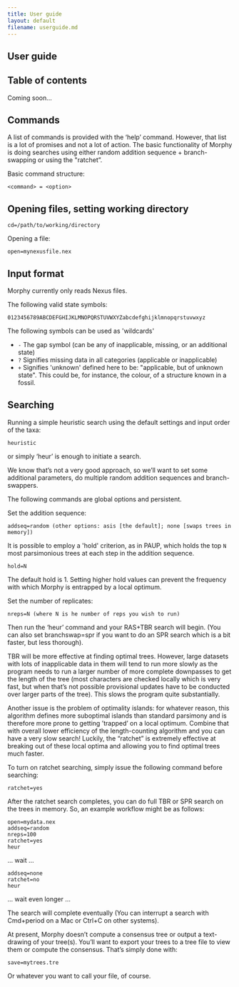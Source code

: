 ```yaml
---
title: User guide
layout: default
filename: userguide.md
---
```


## User guide

## Table of contents

Coming soon...

## Commands

A list of commands is provided with the ‘help’ command. However, that list is a lot of promises and not a lot of action. The basic functionality of Morphy is doing searches using either random addition sequence + branch-swapping or using the "ratchet”.

Basic command structure:

	<command> = <option>

## Opening files, setting working directory 

	cd=/path/to/working/directory

Opening a file:

	open=mynexusfile.nex

## Input format

Morphy currently only reads Nexus files.

The following valid state symbols:

	0123456789ABCDEFGHIJKLMNOPQRSTUVWXYZabcdefghijklmnopqrstuvwxyz

The following symbols can be used as 'wildcards' 

* `-` The gap symbol (can be any of inapplicable, missing, or an additional state)
* `?` Signifies missing data in all categories (applicable or inapplicable)
* `+` Signifies 'unknown' defined here to be: "applicable, but of unknown state". This could be, for instance, the colour, of a structure known in a fossil.

## Searching
Running a simple heuristic search using the default settings and input order of the taxa:

	heuristic

or simply ‘heur’ is enough to initiate a search.

We know that’s not a very good approach, so we’ll want to set some additional parameters, do multiple random addition sequences and branch-swappers.

The following commands are global options and persistent.

Set the addition sequence:

	addseq=random (other options: asis [the default]; none [swaps trees in memory])

It is possible to employ a 'hold' criterion, as in PAUP, which holds the top `N` most parsimonious trees at each step in the addition sequence. 

	hold=N

The default hold is 1. Setting higher hold values can prevent the frequency with which Morphy is entrapped by a local optimum.

Set the number of replicates:

	nreps=N (where N is he number of reps you wish to run)

Then run the ‘heur’ command and your RAS+TBR search will begin. (You can also set branchswap=spr if you want to do an SPR search which is a bit faster, but less thorough).

TBR will be more effective at finding optimal trees. 
However, large datasets with lots of inapplicable data in them will tend to run more slowly as the program needs to run a larger number of more complete downpasses to get the length of the tree (most characters are checked locally which is very fast, but when that’s not possible provisional updates have to be conducted over larger parts of the tree). 
This slows the program quite substantially.

Another issue is the problem of optimality islands: for whatever reason, this algorithm defines more suboptimal islands than standard parsimony and is therefore more prone to getting ’trapped’ on a local optimum. Combine that with overall lower efficiency of the length-counting algorithm and you can have a very slow search! Luckily, the “ratchet” is extremely effective at breaking out of these local optima and allowing you to find optimal trees much faster.

To turn on ratchet searching, simply issue the following command before searching:

	ratchet=yes

After the ratchet search completes, you can do full TBR or SPR search on the trees in memory. So, an example workflow might be as follows:

	open=mydata.nex
	addseq=random
	nreps=100
	ratchet=yes
	heur

… wait …

	addseq=none
	ratchet=no
	heur

… wait even longer …

The search will complete eventually (You can interrupt a search with Cmd+period on a Mac or Ctrl+C on other systems).

At present, Morphy doesn’t compute a consensus tree or output a text-drawing of your tree(s). You’ll want to export your trees to a tree file to view them or compute the consensus.
That’s simply done with:

	save=mytrees.tre 

Or whatever you want to call your file, of course. 

